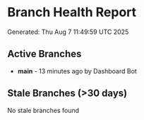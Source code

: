 # Branch Health Report
Generated: Thu Aug  7 11:49:59 UTC 2025

## Active Branches
- **main** - 13 minutes ago by Dashboard Bot

## Stale Branches (>30 days)
No stale branches found
